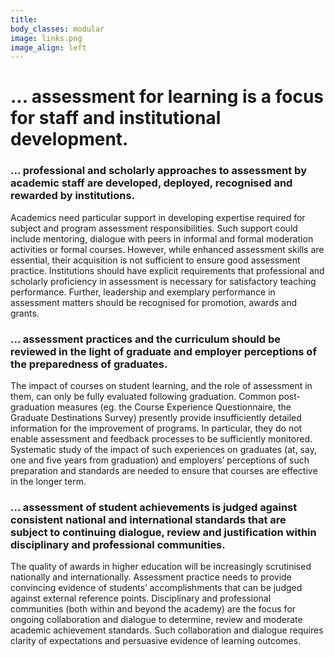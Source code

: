 ```yaml
---
title:
body_classes: modular
image: links.png
image_align: left
---
```

# ... assessment for learning is a focus for staff and institutional development.

### ... professional and scholarly approaches to assessment by academic staff are developed, deployed, recognised and rewarded by institutions.
Academics need particular support in developing expertise required for subject and program assessment responsibilities. Such support could include mentoring, dialogue with peers in informal and formal moderation activities or formal courses. However, while enhanced assessment skills are essential, their acquisition is not sufficient to ensure good assessment practice. Institutions should have explicit requirements that professional and scholarly proficiency in assessment is necessary for satisfactory teaching performance. Further, leadership and exemplary performance in assessment matters should be recognised for promotion, awards and grants.

### ... assessment practices and the curriculum should be reviewed in the light of graduate and employer perceptions of the preparedness of graduates.
The impact of courses on student learning, and the role of assessment in them, can only be fully evaluated following graduation. Common post-graduation measures (eg. the Course Experience Questionnaire, the Graduate Destinations Survey) presently provide insufficiently detailed information for the improvement of programs. In particular, they do not enable assessment and feedback processes to be sufficiently monitored. Systematic study of the impact of such experiences on graduates (at, say, one and five years from graduation) and employers’ perceptions of such preparation and standards are needed to ensure that courses are effective in the longer term.

### ... assessment of student achievements is judged against consistent national and international standards that are subject to continuing dialogue, review and justification within disciplinary and professional communities.
The quality of awards in higher education will be increasingly scrutinised nationally and internationally. Assessment practice needs to provide convincing evidence of students’ accomplishments that can be judged against external reference points. Disciplinary and professional communities (both within and beyond the academy) are the focus for ongoing collaboration and dialogue to determine, review and moderate academic achievement standards. Such collaboration and dialogue requires clarity of expectations and persuasive evidence of learning outcomes.
